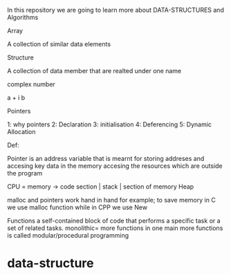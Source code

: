 In this repository we are going to learn more about DATA-STRUCTURES and Algorithms


Array

A collection of similar data elements

Structure

A collection of data member that are realted under one name

complex number

a + i b

Pointers

1: why pointers
2: Declaration
3: initialisation
4: Deferencing
5: Dynamic Allocation

Def:

Pointer is an address variable that is mearnt for storing addreses and accesing key data in the memory
accesing the resources which are outside the program

CPU = memory -> code section |
      stack                  | section of memory
      Heap

malloc and pointers work hand in hand for example;
to save memory in C we use malloc function while in CPP
we use New

Functions
a self-contained block of code that performs a specific task or a set of related tasks. 
monolithic= more functions in one main 
more functions is called modular/procedural programming


# data-structure
